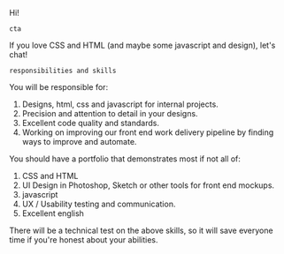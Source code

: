 Hi!

`cta`

If you love CSS and HTML (and maybe some javascript and design), let's chat!

`responsibilities and skills`

You will be responsible for:

1. Designs, html, css and javascript for internal projects.
2. Precision and attention to detail in your designs.
3. Excellent code quality and standards.
4. Working on improving our front end work delivery pipeline by finding ways to improve and automate.

You should have a portfolio that demonstrates most if not all of:

1. CSS and HTML
2. UI Design in Photoshop, Sketch or other tools for front end mockups.
3. javascript
4. UX / Usability testing and communication.
5. Excellent english

There will be a technical test on the above skills, so it will save everyone time if you're honest about your abilities.
